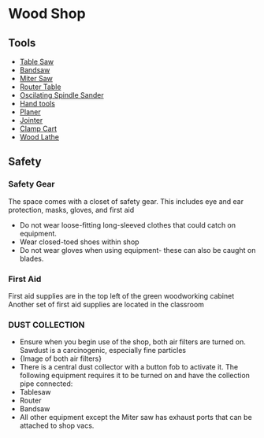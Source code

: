 # Wood Shop

## Tools
* [Table Saw](Saw-Stop-Table-Saw)
* [Bandsaw](Kity-613-Bandsaw)
* [Miter Saw]()
* [Router Table]()
* [Oscilating Spindle Sander]()
* [Hand tools]()
* [Planer]()
* [Jointer]()
* [Clamp Cart]()
* [Wood Lathe]()

## Safety
### Safety Gear
The space comes with a closet of safety gear. This includes eye and ear protection, masks, gloves, and first aid
* Do not wear loose-fitting long-sleeved clothes that could catch on equipment. 
* Wear closed-toed shoes within shop
* Do not wear gloves when using equipment- these can also be caught on blades.

### First Aid
First aid supplies are in the top left of the green woodworking cabinet
Another set of first aid supplies are located in the classroom


### DUST COLLECTION
* Ensure when you begin use of the shop, both air filters are turned on. Sawdust is a carcinogenic, especially fine particles
* {Image of both air filters}
* There is a central dust collector with a button fob to activate it. The following equipment requires it to be turned on and have the collection pipe connected:
 * Tablesaw
 * Router
 * Bandsaw
* All other equipment except the Miter saw has exhaust ports that can be attached to shop vacs. 

